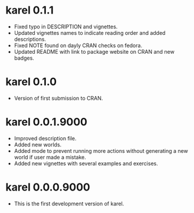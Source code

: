 # karel 0.1.1

* Fixed typo in DESCRIPTION and vignettes.
* Updated vignettes names to indicate reading order and added descriptions.
* Fixed NOTE found on dayly CRAN checks on fedora.
* Updated README with link to package website on CRAN and new badges.

# karel 0.1.0

* Version of first submission to CRAN.

# karel 0.0.1.9000

* Improved description file.
* Added new worlds.
* Added mode to prevent running more actions without generating a new world if user made a mistake. 
* Added new vignettes with several examples and exercises.

# karel 0.0.0.9000

* This is the first development version of karel.
